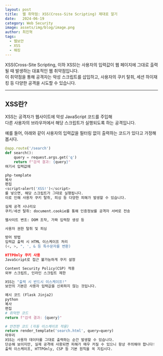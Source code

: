 ```yaml
---
layout: post
title:  웹 취약점: XSS(Cross-Site Scripting) 제대로 알기
date:   2024-06-19
category: Web Security
image: assets/img/blog/image.png
author: 최진혁
tags:
  - 웹보안
  - XSS
  - 해킹
---
```


XSS(Cross-Site Scripting, 이하 XSS)는 사용자의 입력값이 웹 페이지에 그대로 출력될 때 발생하는 대표적인 웹 취약점입니다.  
이 취약점을 통해 공격자는 악성 스크립트를 삽입하고, 사용자의 쿠키 탈취, 세션 하이재킹 등 다양한 공격을 시도할 수 있습니다.

---

## XSS란?

XSS는 공격자가 웹사이트에 악성 JavaScript 코드를 주입해  
다른 사용자의 브라우저에서 해당 스크립트가 실행되도록 하는 공격입니다.

예를 들어, 아래와 같이 사용자의 입력값을 필터링 없이 출력하는 코드가 있다고 가정해봅시다.

```python
@app.route('/search')
def search():
    query = request.args.get('q')
    return f"검색 결과: {query}"
여기서 입력값에

php-template
복사
편집
<script>alert('XSS!')</script>
를 넣으면, 해당 스크립트가 그대로 실행됩니다.
이로 인해 사용자 쿠키 탈취, 피싱 등 다양한 피해가 발생할 수 있습니다.

실제 공격 시나리오
쿠키/세션 탈취: document.cookie를 통해 인증정보를 공격자 서버로 전송

웹사이트 변조: DOM 조작, 가짜 입력창 생성 등

사용자 권한 탈취 및 피싱

방어 방법
입력값 출력 시 HTML 이스케이프 처리
(<, >, ", ', & 등 특수문자를 변환)

HTTPOnly 쿠키 사용
JavaScript로 접근 불가능하게 쿠키 설정

Content Security Policy(CSP) 적용
외부 스크립트, 인라인 스크립트 제한

XSS는 "출력 시 반드시 이스케이프!"
보안의 기본은 사용자 입력값을 신뢰하지 않는 것입니다.

예시 코드 (Flask Jinja2)
python
복사
편집
# 취약한 코드
return f"검색 결과: {query}"

# 안전한 코드 (자동 이스케이프 적용)
return render_template('search.html', query=query)
마무리
XSS는 사용자 데이터를 그대로 출력하는 순간 발생할 수 있습니다.
단순해 보이지만, 실제 공격에 사용되면 피해가 매우 커질 수 있으니 항상 주의해야 합니다!
출력 이스케이프, HTTPOnly, CSP 등 기본 원칙을 꼭 지킵시다.